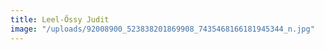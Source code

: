 ```yaml
---
title: Leel-Őssy Judit
image: "/uploads/92008900_523838201869908_7435468166181945344_n.jpg"
---
```


